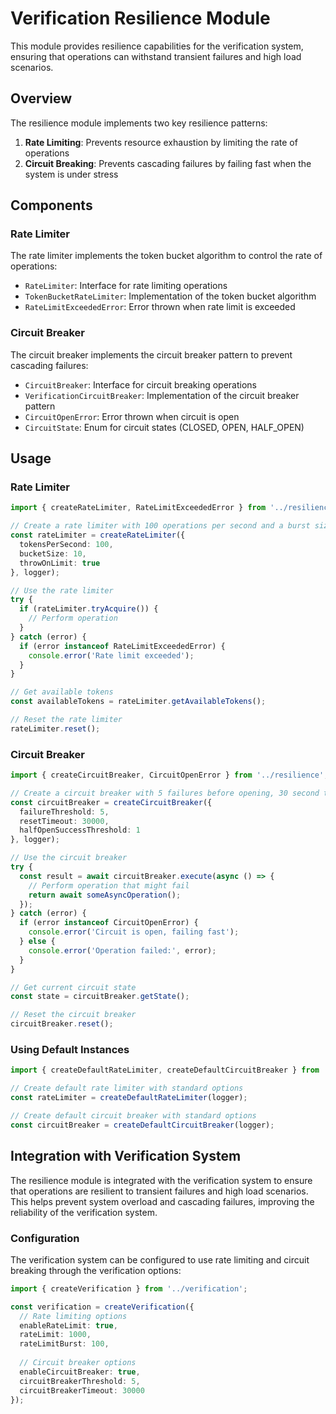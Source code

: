 # Verification Resilience Module

This module provides resilience capabilities for the verification system, ensuring that operations can withstand transient failures and high load scenarios.

## Overview

The resilience module implements two key resilience patterns:

1. **Rate Limiting**: Prevents resource exhaustion by limiting the rate of operations
2. **Circuit Breaking**: Prevents cascading failures by failing fast when the system is under stress

## Components

### Rate Limiter

The rate limiter implements the token bucket algorithm to control the rate of operations:

- `RateLimiter`: Interface for rate limiting operations
- `TokenBucketRateLimiter`: Implementation of the token bucket algorithm
- `RateLimitExceededError`: Error thrown when rate limit is exceeded

### Circuit Breaker

The circuit breaker implements the circuit breaker pattern to prevent cascading failures:

- `CircuitBreaker`: Interface for circuit breaking operations
- `VerificationCircuitBreaker`: Implementation of the circuit breaker pattern
- `CircuitOpenError`: Error thrown when circuit is open
- `CircuitState`: Enum for circuit states (CLOSED, OPEN, HALF_OPEN)

## Usage

### Rate Limiter

```typescript
import { createRateLimiter, RateLimitExceededError } from '../resilience';

// Create a rate limiter with 100 operations per second and a burst size of 10
const rateLimiter = createRateLimiter({
  tokensPerSecond: 100,
  bucketSize: 10,
  throwOnLimit: true
}, logger);

// Use the rate limiter
try {
  if (rateLimiter.tryAcquire()) {
    // Perform operation
  }
} catch (error) {
  if (error instanceof RateLimitExceededError) {
    console.error('Rate limit exceeded');
  }
}

// Get available tokens
const availableTokens = rateLimiter.getAvailableTokens();

// Reset the rate limiter
rateLimiter.reset();
```

### Circuit Breaker

```typescript
import { createCircuitBreaker, CircuitOpenError } from '../resilience';

// Create a circuit breaker with 5 failures before opening, 30 second timeout, and 1 success to close
const circuitBreaker = createCircuitBreaker({
  failureThreshold: 5,
  resetTimeout: 30000,
  halfOpenSuccessThreshold: 1
}, logger);

// Use the circuit breaker
try {
  const result = await circuitBreaker.execute(async () => {
    // Perform operation that might fail
    return await someAsyncOperation();
  });
} catch (error) {
  if (error instanceof CircuitOpenError) {
    console.error('Circuit is open, failing fast');
  } else {
    console.error('Operation failed:', error);
  }
}

// Get current circuit state
const state = circuitBreaker.getState();

// Reset the circuit breaker
circuitBreaker.reset();
```

### Using Default Instances

```typescript
import { createDefaultRateLimiter, createDefaultCircuitBreaker } from '../resilience';

// Create default rate limiter with standard options
const rateLimiter = createDefaultRateLimiter(logger);

// Create default circuit breaker with standard options
const circuitBreaker = createDefaultCircuitBreaker(logger);
```

## Integration with Verification System

The resilience module is integrated with the verification system to ensure that operations are resilient to transient failures and high load scenarios. This helps prevent system overload and cascading failures, improving the reliability of the verification system.

### Configuration

The verification system can be configured to use rate limiting and circuit breaking through the verification options:

```typescript
import { createVerification } from '../verification';

const verification = createVerification({
  // Rate limiting options
  enableRateLimit: true,
  rateLimit: 1000,
  rateLimitBurst: 100,
  
  // Circuit breaker options
  enableCircuitBreaker: true,
  circuitBreakerThreshold: 5,
  circuitBreakerTimeout: 30000
});
